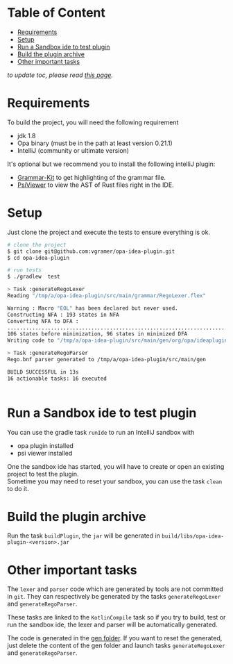# Table of Content
<!-- toc -->
- [Requirements](#requirements)
- [Setup](#setup)
- [Run a Sandbox ide to test plugin](#run-a-sandbox-ide-to-test-plugin)
- [Build the plugin archive](#build-the-plugin-archive)
- [Other important tasks](#other-important-tasks)
<!-- /toc -->

*to update toc, please read [this page](../../hack/README.md).*

# Requirements
To build the project, you will need the following requirement

* jdk 1.8
* Opa binary (must be in the path at least version 0.21.1)
* IntelliJ (community or ultimate version)

It's optional but we recommend you to install the following intelliJ plugin:
* [Grammar-Kit](https://plugins.jetbrains.com/plugin/6606-grammar-kit) to get highlighting of the grammar file.
* [PsiViewer](https://plugins.jetbrains.com/plugin/227-psiviewer) to view the AST of Rust files right in the IDE.

# Setup 
Just clone the project and execute the tests to ensure everything is ok.

```bash
# clone the project 
$ git clone git@github.com:vgramer/opa-idea-plugin.git
$ cd opa-idea-plugin

# run tests
$ ./gradlew  test        

> Task :generateRegoLexer
Reading "/tmp/a/opa-idea-plugin/src/main/grammar/RegoLexer.flex"

Warning : Macro "EOL" has been declared but never used.
Constructing NFA : 193 states in NFA
Converting NFA to DFA : 
........................................................................................................
106 states before minimization, 96 states in minimized DFA
Writing code to "/tmp/a/opa-idea-plugin/src/main/gen/org/opa/ideaplugin/lang/lexer/_RegoLexer.java"

> Task :generateRegoParser
Rego.bnf parser generated to /tmp/a/opa-idea-plugin/src/main/gen

BUILD SUCCESSFUL in 13s
16 actionable tasks: 16 executed
 
```

# Run a Sandbox ide to test plugin
 You can use the gradle task `runIde` to run an IntelliJ sandbox with
 * opa plugin installed
 * psi viewer installed
 
One the sandbox ide has started, you will have to create or open an existing project to test the plugin.  
Sometime you may need to reset your sandbox, you can use the task `clean` to do it.

# Build the plugin archive
Run the task `buildPlugin`, the `jar` will be generated in `build/libs/opa-idea-plugin-<version>.jar`


# Other important tasks
The `lexer` and `parser` code which are generated by tools are not committed in `git`. They can respectively be 
generated by the tasks `generateRegoLexer` and `generateRegoParser`. 

These tasks are linked to the `KotlinCompile` task so if you try to build, test or run the sandbox ide, the lexer and 
parser will be automatically generated.

The code is generated in the [gen folder](../../src/main/gen). If you want to reset the generated, just delete the
content of the gen folder and launch tasks `generateRegoLexer` and `generateRegoParser`.

 

